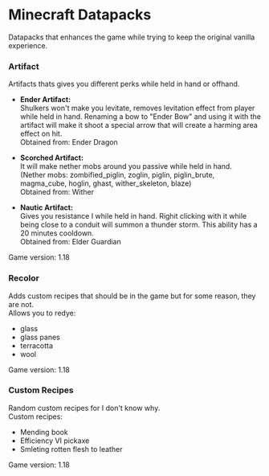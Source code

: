 # Minecraft Datapacks
Datapacks that enhances the game while trying to keep the original vanilla experience.

### Artifact
Artifacts thats gives you different perks while held in hand or offhand.

- **Ender Artifact:**  
Shulkers won't make you levitate, removes levitation effect from player while held in hand.
Renaming a bow to "Ender Bow" and using it with the artifact will make it shoot a special arrow that will create a harming area effect on hit.  
Obtained from: Ender Dragon

- **Scorched Artifact:**  
It will make nether mobs around you passive while held in hand.  
(Nether mobs: zombified_piglin, zoglin, piglin, piglin_brute, magma_cube, hoglin, ghast, wither_skeleton, blaze)  
Obtained from: Wither

- **Nautic Artifact:**  
Gives you resistance I while held in hand.
Righit clicking with it while being close to a conduit will summon a thunder storm.
This ability has a 20 minutes cooldown.  
Obtained from: Elder Guardian

Game version: 1.18

### Recolor
Adds custom recipes that should be in the game but for some reason, they are not.  
Allows you to redye:
- glass 
- glass panes
- terracotta
- wool

Game version: 1.18

### Custom Recipes
Random custom recipes for I don't know why.  
Custom recipes:
- Mending book
- Efficiency VI pickaxe
- Smleting rotten flesh to leather

Game version: 1.18
